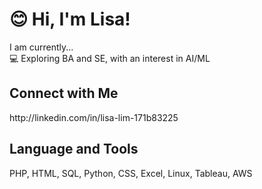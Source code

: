 <h1> 😊 Hi, I'm Lisa! </h1>

I am currently... <br>
💻 Exploring BA and SE, with an interest in AI/ML <br>

<h2>Connect with Me</h2>
http://linkedin.com/in/lisa-lim-171b83225
<br>
<h2>Language and Tools</h2>
PHP, HTML, SQL, Python, CSS, Excel, Linux, Tableau, AWS



